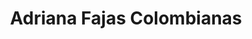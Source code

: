---
title: "Adriana Fajas Colombianas"
url: /huntington-park/adriana-fajas-colombianas/
shop: Kleidung
---